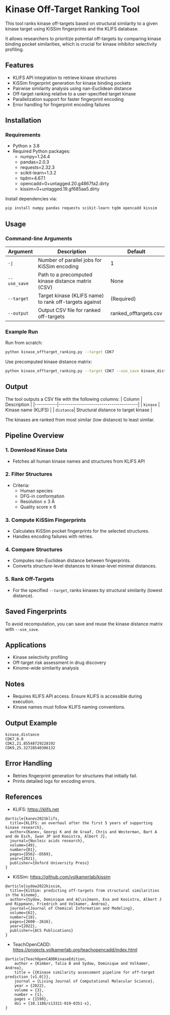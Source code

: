 # Kinase Off-Target Ranking Tool
This tool ranks kinase off-targets based on structural similarity to a given kinase target using KiSSim fingerprints and the KLIFS database.

It allows researchers to prioritize potential off-targets by comparing kinase binding pocket similarities, which is crucial for kinase inhibitor selectivity profiling.

## Features
- KLIFS API integration to retrieve kinase structures
- KiSSim fingerprint generation for kinase binding pockets
- Pairwise similarity analysis using nan-Euclidean distance
- Off-target ranking relative to a user-specified target kinase
- Parallelization support for faster fingerprint encoding
- Error handling for fingerprint encoding failures

## Installation
### Requirements
- Python ≥ 3.8
- Required Python packages:
    - numpy=1.24.4
    - pandas=2.0.3
    - requests=2.32.3
    - scikit-learn=1.3.2
    - tqdm=4.67.1
    - opencadd=0+untagged.20.g4867fa2.dirty
    - kissim=0+untagged.19.gf685aa5.dirty

Install dependencies via:

```bash
pip install numpy pandas requests scikit-learn tqdm opencadd kissim
```

## Usage
### Command-line Arguments
| Argument   | Description                                        | Default               |
|------------|----------------------------------------------------|-----------------------|
| `-j`       | Number of parallel jobs for KiSSim encoding        | 1                     |
| `--use_save` | Path to a precomputed kinase distance matrix (CSV) | None                  |
| `--target` | Target kinase (KLIFS name) to rank off-targets against | (Required)           |
| `--output` | Output CSV file for ranked off-targets              | ranked_offtargets.csv |

### Example Run
Run from scratch:

```bash
python kinase_offtarget_ranking.py --target CDK7
```

Use precomputed kinase distance matrix:

```bash
python kinase_offtarget_ranking.py --target CDK7 --use_save kinase_distance_matrix.csv
```

## Output
The tool outputs a CSV file with the following columns:
| Column   | Description                           |
|-----------|---------------------------------------|
| `kinase`  | Kinase name (KLIFS)                   |
| `distance`| Structural distance to target kinase |

The kinases are ranked from most similar (low distance) to least similar.

## Pipeline Overview
### 1. Download Kinase Data
- Fetches all human kinase names and structures from KLIFS API

### 2. Filter Structures
- Criteria:
    - Human species
    - DFG-in conformation
    - Resolution ≤ 3 Å
    - Quality score ≥ 6

### 3. Compute KiSSim Fingerprints
- Calculates KiSSim pocket fingerprints for the selected structures.
- Handles encoding failures with retries.

### 4. Compare Structures
- Computes nan-Euclidean distance between fingerprints.
- Converts structure-level distances to kinase-level minimal distances.

### 5. Rank Off-Targets
- For the specified `--target`, ranks kinases by structural similarity (lowest distance).

## Saved Fingerprints
To avoid recomputation, you can save and reuse the kinase distance matrix with `--use_save`.

##  Applications
- Kinase selectivity profiling
- Off-target risk assessment in drug discovery
- Kinome-wide similarity analysis

## Notes
- Requires KLIFS API access. Ensure KLIFS is accessible during execution.
- Kinase names must follow KLIFS naming conventions.

## Output Example
```python-repl
kinase,distance
CDK7,0.0
CDK2,21.85548729228192
CDK9,25.32728540306132
```

## Error Handling
- Retries fingerprint generation for structures that initially fail.
- Prints detailed logs for encoding errors.

## References
- KLIFS: https://klifs.net
```
@article{kanev2021klifs,
  title={KLIFS: an overhaul after the first 5 years of supporting kinase research},
  author={Kanev, Georgi K and de Graaf, Chris and Westerman, Bart A and de Esch, Iwan JP and Kooistra, Albert J},
  journal={Nucleic acids research},
  volume={49},
  number={D1},
  pages={D562--D569},
  year={2021},
  publisher={Oxford University Press}
}
```
- KiSSim: https://github.com/volkamerlab/kissim
```
@article{sydow2022kissim,
  title={KiSSim: predicting off-targets from structural similarities in the kinome},
  author={Sydow, Dominique and A{\ss}mann, Eva and Kooistra, Albert J and Rippmann, Friedrich and Volkamer, Andrea},
  journal={Journal of Chemical Information and Modeling},
  volume={62},
  number={10},
  pages={2600--2616},
  year={2022},
  publisher={ACS Publications}
}
```
- TeachOpenCADD: https://projects.volkamerlab.org/teachopencadd/index.html
```
@article{TeachOpenCADDKinaseEdition,
    author = {Kimber, Talia B and Sydow, Dominique and Volkamer, Andrea},
    title = {{Kinase similarity assessment pipeline for off-target prediction [v1.0]}},
    journal = {Living Journal of Computational Molecular Science},
    year = {2022},
    volume = {3},
    number = {1},
    pages = {1599},
    doi = {10.1186/s13321-019-0351-x},
}
```
